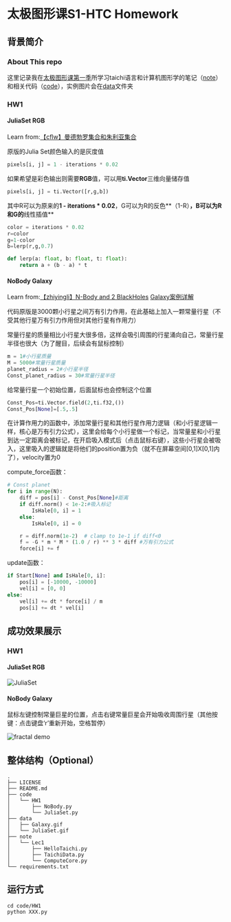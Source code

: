 # 太极图形课S1-HTC Homework
## 背景简介

### About This repo

这里记录我在[太极图形课第一季](https://www.bilibili.com/video/BV1aL4y1a7pv?p=11)所学习taichi语言和计算机图形学的笔记（[note](https://github.com/logic-three-body/Taichi_Course_Files/tree/master/note/Lec1)）和相关代码（[code](https://github.com/logic-three-body/Taichi_Course_Files/tree/master/code)），实例图片会在[data](https://github.com/logic-three-body/Taichi_Course_Files/tree/master/data)文件夹

### HW1

#### JuliaSet RGB

Learn from:[【cflw】曼德勃罗集合和朱利亚集合](https://forum.taichi.graphics/t/topic/1742)

原版的Julia Set颜色输入的是灰度值

```python
pixels[i, j] = 1 - iterations * 0.02
```

如果希望是彩色输出则需要**RGB**值，可以用**ti.Vector**三维向量储存值

```python
pixels[i, j] = ti.Vector([r,g,b])
```

其中R可以为原来的**1 - iterations * 0.02**，G可以为R的反色**（1-R）**，B可以为R和G的**线性插值**

```python
color = iterations * 0.02
r=color
g=1-color
b=lerp(r,g,0.7)
```

```python
def lerp(a: float, b: float, t: float):
	return a + (b - a) * t
```

#### NoBody Galaxy

Learn from:[【zhiyingli】N-Body and 2 BlackHoles](https://forum.taichi.graphics/t/1-n-body-and-2-blackholes/1769)	[Galaxy案例详解](https://www.bilibili.com/video/BV1aL4y1a7pv?p=11)

代码原版是3000颗小行星之间万有引力作用，在此基础上加入一颗常量行星（不受其他行星万有引力作用但对其他行星有作用力）

常量行星的质量相比小行星大很多倍，这样会吸引周围的行星涌向自己，常量行星半径也很大（为了醒目，后续会有鼠标控制）

```python
m = 1#小行星质量
M = 5000#常量行星质量
planet_radius = 2#小行星半径
Const_planet_radius = 30#常量行星半径
```

给常量行星一个初始位置，后面鼠标也会控制这个位置

```python
Const_Pos=ti.Vector.field(2,ti.f32,())
Const_Pos[None]=[.5,.5]
```

在计算作用力的函数中，添加常量行星和其他行星作用力逻辑（和小行星逻辑一样，核心是万有引力公式），这里会给每个小行星做一个标记，当常量星和小行星到达一定距离会被标记，在开启吸入模式后（点击鼠标右键），这些小行星会被吸入，这里吸入的逻辑就是将他们的position置为负（就不在屏幕空间[0,1]X[0,1]内了），velocity置为0

compute_force函数：

```python
# Const planet
for i in range(N):
    diff = pos[i] - Const_Pos[None]#距离
    if diff.norm() < 1e-2:#吸入标记
    	IsHale[0, i] = 1
    else:
    	IsHale[0, i] = 0

	r = diff.norm(1e-2)  # clamp to 1e-1 if diff<0
	f = -G * m * M * (1.0 / r) ** 3 * diff #万有引力公式
	force[i] += f
```

update函数：

```python
if Start[None] and IsHale[0, i]:
	pos[i] = [-10000, -10000]
	vel[i] = [0, 0]
else:
	vel[i] += dt * force[i] / m
	pos[i] += dt * vel[i]
```

## 成功效果展示
### HW1

#### JuliaSet RGB

![JuliaSet](./data/JuliaSet.gif)

#### NoBody Galaxy

鼠标左键控制常量巨星的位置，点击右键常量巨星会开始吸收周围行星（其他按键：点击键盘‘r’重新开始，空格暂停）

![fractal demo](./data/Galaxy.gif)
## 整体结构（Optional）
```shell
.
├── LICENSE
├── README.md
├── code
│   └── HW1
│       ├── NoBody.py
│       └── JuliaSet.py
├── data
│   ├── Galaxy.gif
│   └── JuliaSet.gif
├── note
│   └── Lec1
│       ├── HelloTaichi.py
│       ├── TaichiData.py
│       └── ComputeCore.py
└── requirements.txt

```

## 运行方式
```shell
cd code/HW1
python XXX.py 
```

